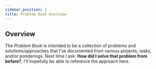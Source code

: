 ```yaml
---
sidebar_position: 1
title: Problem Book Overview
---
```


## Overview

The _Problem Book_ is intended to be a collection of problems and solutions/approaches that I've documented from various projects, tasks, and/or ponderings. Next time I ask: **How did I solve that problem from before?**, I'll hopefully be able to reference the approach here.



